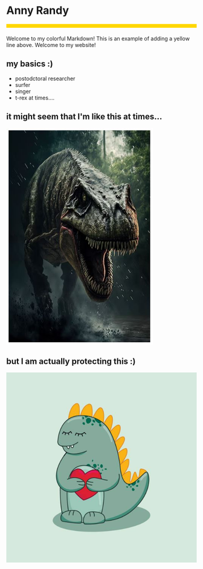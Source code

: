 
# Anny Randy
<div style="background-color: #ffd700; height: 10px; margin-bottom: 20px;"></div>

Welcome to my colorful Markdown! This is an example of adding a yellow line above.
Welcome to my website! 

## my basics :)

- postodctoral researcher
- surfer
- singer
- t-rex at times....

## it might seem that I'm like this at times...


![Image 1](angry_trex.JPG)

## but I am actually protecting this :)

![Image 2](cute_trex.jpg)
